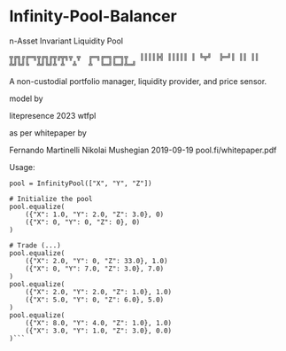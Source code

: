 # Infinity-Pool-Balancer
n-Asset Invariant Liquidity Pool



`╦╔╗╔╔═╗╦╔╗╔╦╔╦╗╦ ╦  ╔═╗╔═╗╔═╗╦  
║║║║╠╣ ║║║║║ ║ ╚╦╝  ╠═╝║ ║║ ║║  
╩╝╚╝╚  ╩╝╚╝╩ ╩  ╩   ╩  ╚═╝╚═╝╩═╝`

A non-custodial portfolio manager, liquidity provider, and price sensor.


model by
                                                       
litepresence 2023 wtfpl

as per whitepaper by

Fernando Martinelli
Nikolai Mushegian
2019-09-19
pool.fi/whitepaper.pdf

Usage:

```# Instantiate the InfinityPool
pool = InfinityPool(["X", "Y", "Z"])

# Initialize the pool
pool.equalize(
    ({"X": 1.0, "Y": 2.0, "Z": 3.0}, 0)
    ({"X": 0, "Y": 0, "Z": 0}, 0)
)

# Trade (...)
pool.equalize(
    ({"X": 2.0, "Y": 0, "Z": 33.0}, 1.0)
    ({"X": 0, "Y": 7.0, "Z": 3.0}, 7.0)
)
pool.equalize(
    ({"X": 2.0, "Y": 2.0, "Z": 1.0}, 1.0)
    ({"X": 5.0, "Y": 0, "Z": 6.0}, 5.0)
)
pool.equalize(
    ({"X": 8.0, "Y": 4.0, "Z": 1.0}, 1.0)
    ({"X": 3.0, "Y": 1.0, "Z": 3.0}, 0.0)
)```
